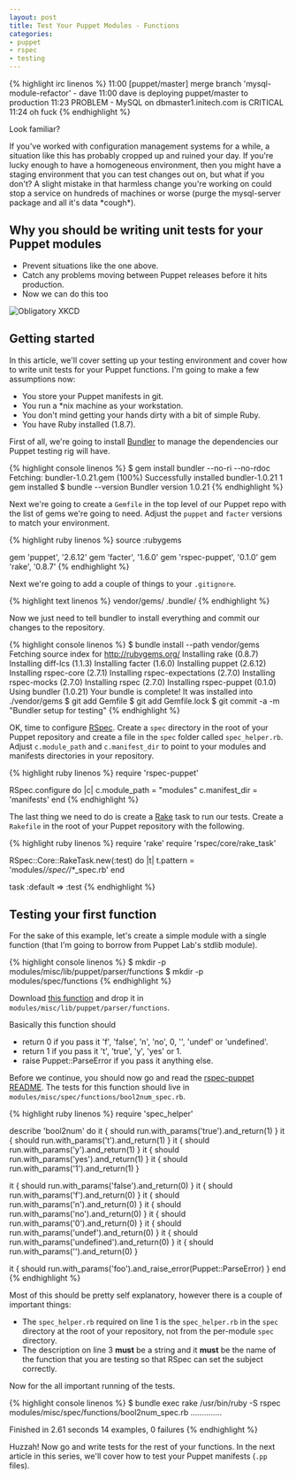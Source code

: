 ```yaml
---
layout: post
title: Test Your Puppet Modules - Functions
categories:
- puppet
- rspec
- testing
---
```


{% highlight irc linenos %}
11:00 <hubot> [puppet/master] merge branch 'mysql-module-refactor' - dave
11:00 <hubot> dave is deploying puppet/master to production
11:23 <nagios> PROBLEM - MySQL on dbmaster1.initech.com is CRITICAL
11:24 <dave> oh fuck
{% endhighlight %}

Look familiar?

If you've worked with configuration management systems for a while, a situation
like this has probably cropped up and ruined your day.  If you're lucky
enough to have a homogeneous environment, then you might have a staging
environment that you can test changes out on, but what if you don't?  A slight
mistake in that harmless change you're working on could stop a service on
hundreds of machines or worse (purge the mysql-server package and all it's data
\*cough\*).

## Why you should be writing unit tests for your Puppet modules

 * Prevent situations like the one above.
 * Catch any problems moving between Puppet releases before it hits production.
 * Now we can do this too

![Obligatory XKCD](http://imgs.xkcd.com/comics/compiling.png)

## Getting started

In this article, we'll cover setting up your testing environment and cover how
to write unit tests for your Puppet functions.  I'm going to make a few
assumptions now:

 * You store your Puppet manifests in git.
 * You run a \*nix machine as your workstation.
 * You don't mind getting your hands dirty with a bit of simple Ruby.
 * You have Ruby installed (1.8.7).

First of all, we're going to install [Bundler](http://gembundler.com) to manage
the dependencies our Puppet testing rig will have.

{% highlight console linenos %}
$ gem install bundler --no-ri --no-rdoc
Fetching: bundler-1.0.21.gem (100%)
Successfully installed bundler-1.0.21
1 gem installed
$ bundle --version
Bundler version 1.0.21
{% endhighlight %}

Next we're going to create a `Gemfile` in the top level of our Puppet repo with
the list of gems we're going to need.  Adjust the `puppet` and `facter`
versions to match your environment.

{% highlight ruby linenos %}
source :rubygems

gem 'puppet',       '2.6.12'
gem 'facter',       '1.6.0'
gem 'rspec-puppet', '0.1.0'
gem 'rake',         '0.8.7'
{% endhighlight %}

Next we're going to add a couple of things to your `.gitignore`.

{% highlight text linenos %}
vendor/gems/
.bundle/
{% endhighlight %}

Now we just need to tell bundler to install everything and commit our
changes to the repository.

{% highlight console linenos %}
$ bundle install --path vendor/gems
Fetching source index for http://rubygems.org/
Installing rake (0.8.7)
Installing diff-lcs (1.1.3)
Installing facter (1.6.0)
Installing puppet (2.6.12)
Installing rspec-core (2.7.1)
Installing rspec-expectations (2.7.0)
Installing rspec-mocks (2.7.0)
Installing rspec (2.7.0)
Installing rspec-puppet (0.1.0)
Using bundler (1.0.21)
Your bundle is complete! It was installed into ./vendor/gems
$ git add Gemfile
$ git add Gemfile.lock
$ git commit -a -m "Bundler setup for testing"
{% endhighlight %}

OK, time to configure [RSpec](https://www.relishapp.com/rspec).  Create
a `spec` directory in the root of your Puppet repository and create a file in
the `spec` folder called `spec_helper.rb`.  Adjust `c.module_path` and
`c.manifest_dir` to point to your modules and manifests directories in your
repository.

{% highlight ruby linenos %}
require 'rspec-puppet'

RSpec.configure do |c|
  c.module_path = "modules"
  c.manifest_dir = 'manifests'
end
{% endhighlight %}

The last thing we need to do is create a [Rake](http://rake.rubyforge.org) task
to run our tests.  Create a `Rakefile` in the root of your Puppet repository
with the following.

{% highlight ruby linenos %}
require 'rake'
require 'rspec/core/rake_task'

RSpec::Core::RakeTask.new(:test) do |t|
  t.pattern = 'modules/*/spec/*/*_spec.rb'
end

task :default => :test
{% endhighlight %}

## Testing your first function

For the sake of this example, let's create a simple module with a single
function (that I'm going to borrow from Puppet Lab's stdlib module).

{% highlight console linenos %}
$ mkdir -p modules/misc/lib/puppet/parser/functions
$ mkdir -p modules/spec/functions
{% endhighlight %}

Download [this
function](https://raw.github.com/puppetlabs/puppetlabs-stdlib/master/lib/puppet/parser/functions/bool2num.rb)
and drop it in `modules/misc/lib/puppet/parser/functions`.

Basically this function should

 * return 0 if you pass it 'f', 'false', 'n', 'no', 0, '', 'undef' or
   'undefined'.
 * return 1 if you pass it 't', 'true', 'y', 'yes' or 1.
 * raise Puppet::ParseError if you pass it anything else.

Before we continue, you should now go and read the [rspec-puppet
README](https://github.com/rodjek/rspec-puppet/blob/master/README.md).  The
tests for this function should live in `modules/misc/spec/functions/bool2num_spec.rb`.

{% highlight ruby linenos %}
require 'spec_helper'

describe 'bool2num' do
  it { should run.with_params('true').and_return(1) }
  it { should run.with_params('t').and_return(1) }
  it { should run.with_params('y').and_return(1) }
  it { should run.with_params('yes').and_return(1) }
  it { should run.with_params('1').and_return(1) }

  it { should run.with_params('false').and_return(0) }
  it { should run.with_params('f').and_return(0) }
  it { should run.with_params('n').and_return(0) }
  it { should run.with_params('no').and_return(0) }
  it { should run.with_params('0').and_return(0) }
  it { should run.with_params('undef').and_return(0) }
  it { should run.with_params('undefined').and_return(0) }
  it { should run.with_params('').and_return(0) }

  it { should run.with_params('foo').and_raise_error(Puppet::ParseError) }
end
{% endhighlight %}

Most of this should be pretty self explanatory, however there is a couple of
important things:

 * The `spec_helper.rb` required on line 1 is the `spec_helper.rb` in the
   `spec` directory at the root of your repository, not from the per-module
   `spec` directory.
 * The description on line 3 **must** be a string and it **must** be the name
   of the function that you are testing so that RSpec can set the subject
   correctly.

Now for the all important running of the tests.

{% highlight console linenos %}
$ bundle exec rake
/usr/bin/ruby -S rspec modules/misc/spec/functions/bool2num_spec.rb
..............

Finished in 2.61 seconds
14 examples, 0 failures
{% endhighlight %}

Huzzah!  Now go and write tests for the rest of your functions.  In the next
article in this series, we'll cover how to test your Puppet manifests (`.pp`
files).
